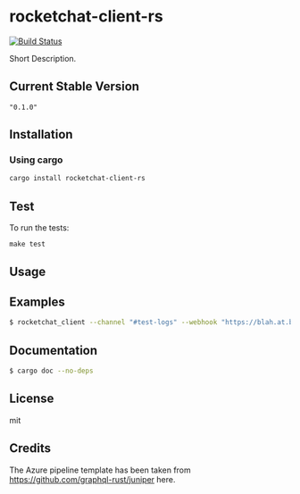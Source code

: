# rocketchat-client-rs

[![Build Status](https://dev.azure.com/asrivascs/asrivascs/_apis/build/status/ansrivas.rocketchat-client-rs?branchName=master)](https://dev.azure.com/asrivascs/asrivascs/_build/latest?definitionId=2&branchName=master)

Short Description.

## Current Stable Version

```
"0.1.0"
```

## Installation

### Using cargo

```bash
cargo install rocketchat-client-rs
```

## Test

To run the tests:

`make test`

## Usage

## Examples

```bash
$ rocketchat_client --channel "#test-logs" --webhook "https://blah.at.blah-blah-blah.com" --text "hi"
```

## Documentation

```bash
$ cargo doc --no-deps
```

## License
mit

## Credits
The Azure pipeline template has been taken from https://github.com/graphql-rust/juniper here.
